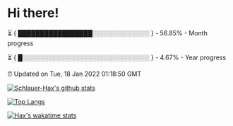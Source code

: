 # Hi there!

⏳ { █████████████████░░░░░░░░░░░░░ } - 56.85% - Month progress

⏳ { █░░░░░░░░░░░░░░░░░░░░░░░░░░░░░ } - 4.67% - Year progress

⏰ Updated on Tue, 18 Jan 2022 01:18:50 GMT


[![Schlauer-Hax's github stats](https://github-readme-stats.vercel.app/api?username=Schlauer-Hax&show_icons=true&theme=dark&count_private=true)](https://github.com/Schlauer-Hax)


[![Top Langs](https://github-readme-stats.vercel.app/api/top-langs/?username=Schlauer-Hax&layout=compact&theme=dark)](https://github.com/Schlauer-Hax?tab=repositories)


[![Hax's wakatime stats](https://github-readme-stats.vercel.app/api/wakatime?username=Hax&theme=dark)](https://wakatime.com/@Hax)

